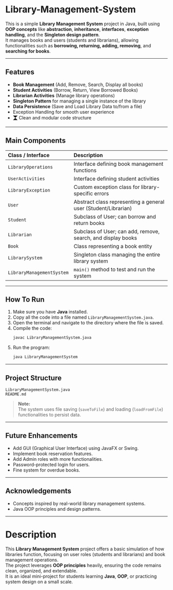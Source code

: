 # Library-Management-System


This is a simple **Library Management System** project in Java, built using **OOP concepts** like **abstraction**, **inheritance**, **interfaces**, **exception handling**, and the **Singleton design pattern**.  
It manages books and users (students and librarians), allowing functionalities such as **borrowing, returning, adding, removing**, and **searching for books**.

---

##  Features
-  **Book Management** (Add, Remove, Search, Display all books)
-  **Student Activities** (Borrow, Return, View Borrowed Books)
-  **Librarian Activities** (Manage library operations)
-  **Singleton Pattern** for managing a single instance of the library
-  **Data Persistence** (Save and Load Library Data to/from a file)
-  Exception Handling for smooth user experience
- 🮚 Clean and modular code structure

---

##  Main Components
| Class / Interface | Description |
| :--- | :--- |
| `LibraryOperations` | Interface defining book management functions |
| `UserActivities` | Interface defining student activities |
| `LibraryException` | Custom exception class for library-specific errors |
| `User` | Abstract class representing a general user (Student/Librarian) |
| `Student` | Subclass of User; can borrow and return books |
| `Librarian` | Subclass of User; can add, remove, search, and display books |
| `Book` | Class representing a book entity |
| `LibrarySystem` | Singleton class managing the entire library system |
| `LibraryManagementSystem` | `main()` method to test and run the system |

---

##  How To Run
1. Make sure you have **Java** installed.
2. Copy all the code into a file named `LibraryManagementSystem.java`.
3. Open the terminal and navigate to the directory where the file is saved.
4. Compile the code:
   ```bash
   javac LibraryManagementSystem.java
   ```
5. Run the program:
   ```bash
   java LibraryManagementSystem
   ```

---

##  Project Structure
```
LibraryManagementSystem.java
README.md
```

> **Note:**  
> The system uses file saving (`saveToFile`) and loading (`loadFromFile`) functionalities to persist data.

---

##  Future Enhancements
- Add GUI (Graphical User Interface) using JavaFX or Swing.
- Implement book reservation features.
- Add Admin roles with more functionalities.
- Password-protected login for users.
- Fine system for overdue books.

---

##  Acknowledgements
- Concepts inspired by real-world library management systems.
- Java OOP principles and design patterns.

---

#  Description
This **Library Management System** project offers a basic simulation of how libraries function, focusing on user roles (students and librarians) and book management operations.  
The project leverages **OOP principles** heavily, ensuring the code remains clean, organized, and extendable.  
It is an ideal mini-project for students learning **Java**, **OOP**, or practicing system design on a small scale.

